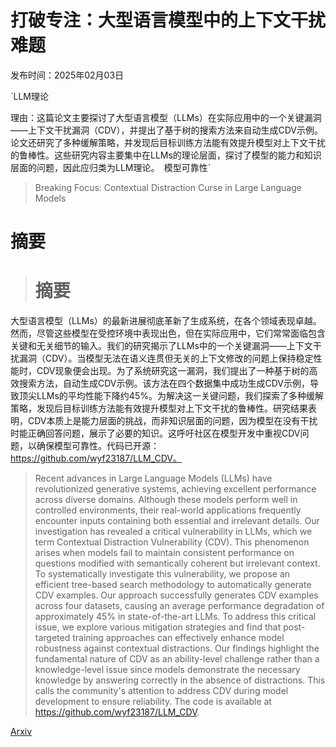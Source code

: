 # 打破专注：大型语言模型中的上下文干扰难题

发布时间：2025年02月03日

`LLM理论

理由：这篇论文主要探讨了大型语言模型（LLMs）在实际应用中的一个关键漏洞——上下文干扰漏洞（CDV），并提出了基于树的搜索方法来自动生成CDV示例。论文还研究了多种缓解策略，并发现后目标训练方法能有效提升模型对上下文干扰的鲁棒性。这些研究内容主要集中在LLMs的理论层面，探讨了模型的能力和知识层面的问题，因此应归类为LLM理论。` `模型可靠性`

> Breaking Focus: Contextual Distraction Curse in Large Language Models

# 摘要

> # 摘要
大型语言模型（LLMs）的最新进展彻底革新了生成系统，在各个领域表现卓越。然而，尽管这些模型在受控环境中表现出色，但在实际应用中，它们常常面临包含关键和无关细节的输入。我们的研究揭示了LLMs中的一个关键漏洞——上下文干扰漏洞（CDV）。当模型无法在语义连贯但无关的上下文修改的问题上保持稳定性能时，CDV现象便会出现。为了系统研究这一漏洞，我们提出了一种基于树的高效搜索方法，自动生成CDV示例。该方法在四个数据集中成功生成CDV示例，导致顶尖LLMs的平均性能下降约45%。为解决这一关键问题，我们探索了多种缓解策略，发现后目标训练方法能有效提升模型对上下文干扰的鲁棒性。研究结果表明，CDV本质上是能力层面的挑战，而非知识层面的问题，因为模型在没有干扰时能正确回答问题，展示了必要的知识。这呼吁社区在模型开发中重视CDV问题，以确保模型可靠性。代码已开源：https://github.com/wyf23187/LLM_CDV。

> Recent advances in Large Language Models (LLMs) have revolutionized generative systems, achieving excellent performance across diverse domains. Although these models perform well in controlled environments, their real-world applications frequently encounter inputs containing both essential and irrelevant details. Our investigation has revealed a critical vulnerability in LLMs, which we term Contextual Distraction Vulnerability (CDV). This phenomenon arises when models fail to maintain consistent performance on questions modified with semantically coherent but irrelevant context. To systematically investigate this vulnerability, we propose an efficient tree-based search methodology to automatically generate CDV examples. Our approach successfully generates CDV examples across four datasets, causing an average performance degradation of approximately 45% in state-of-the-art LLMs. To address this critical issue, we explore various mitigation strategies and find that post-targeted training approaches can effectively enhance model robustness against contextual distractions. Our findings highlight the fundamental nature of CDV as an ability-level challenge rather than a knowledge-level issue since models demonstrate the necessary knowledge by answering correctly in the absence of distractions. This calls the community's attention to address CDV during model development to ensure reliability. The code is available at https://github.com/wyf23187/LLM_CDV.

[Arxiv](https://arxiv.org/abs/2502.01609)